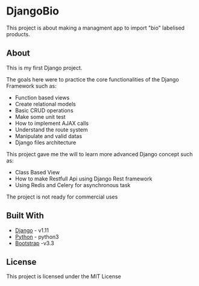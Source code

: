 # DjangoBio

This project is about making a managment app to import "bio" labelised products.

## About

This is my first Django project.

The goals here were to practice the core functionalities of the Django Framework such as:

* Function based views
* Create relational models
* Basic CRUD operations
* Make some unit test
* How to implement AJAX calls
* Understand the route system
* Manipulate and valid datas
* Django files architecture 

This project gave me the will to learn more advanced Django concept such as:

* Class Based View
* How to make Restfull Api using Django Rest framework
* Using Redis and Celery for asynchronous task

The project is not ready for commercial uses

## Built With

* [Django](https://www.djangoproject.com/) - v1.11
* [Python](https://www.python.org/) - python3
* [Bootstrap](https://getbootstrap.com/docs/3.3/) -v3.3

## License

This project is licensed under the MIT License
